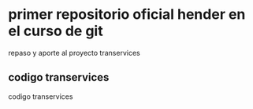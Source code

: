 # primer repositorio oficial hender en el curso de git
repaso y aporte al proyecto transervices

## codigo transervices
codigo transervices

